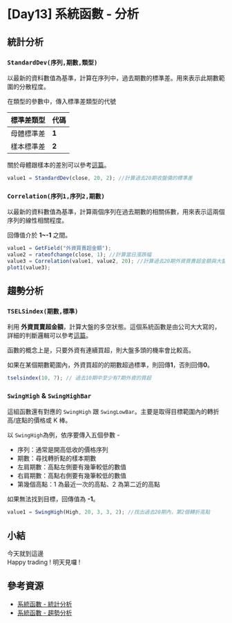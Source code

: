 # [Day13] 系統函數 - 分析

## 統計分析

### `StandardDev(序列,期數,類型)`

以最新的資料數值為基準，計算在序列中，過去期數的標準差。用來表示此期數範圍的分散程度。

在類型的參數中，傳入標準差類型的代號

| 標準差類型 | 代碼  |
| ---------- | ----- |
| 母體標準差 | **1** |
| 樣本標準差 | **2** |

關於母體跟樣本的差別可以參考[這篇](https://www.researchmfg.com/2016/07/sigma-n-1/)。

```javascript
value1 = StandardDev(close, 20, 2); //計算過去20期收盤價的標準差
```

### `Correlation(序列1,序列2,期數)`

以最新的資料數值為基準，計算兩個序列在過去期數的相關係數，用來表示這兩個序列的線性相關程度。

回傳值介於 **1~-1** 之間。

```javascript
value1 = GetField("外資買賣超金額");
value2 = rateofchange(close, 1); //計算當日漲跌幅
value3 = Correlation(value1, value2, 20); //計算過去20期外資買賣超金額與大盤漲跌幅的相關係數
plot1(value3);
```

## 趨勢分析

### `TSELSindex(期數,標準)`

利用 **外資買賣超金額**，計算大盤的多空狀態。這個系統函數是由公司大大寫的，詳細的判斷邏輯可以參考[這篇](https://xstrader.net/%E6%89%93%E9%80%A0%E8%87%AA%E5%B7%B1%E7%9A%84%E5%A4%A7%E7%9B%A4%E5%A4%9A%E7%A9%BA%E5%87%BD%E6%95%B8/)。

函數的概念上是，只要外資有連續買超，則大盤多頭的機率會比較高。

如果在某個期數範圍內，外資買超的的期數超過標準，則回傳**1**，否則回傳**0**。

```javascript
tselsindex(10, 7); // 過去10期中至少有7期外資的買超
```

### `SwingHigh` & `SwingHighBar`

這組函數還有對應的 `SwingHigh` 跟 `SwingLowBar`。主要是取得目標範圍內的轉折高/底點的價格或 K 棒。

以 `SwingHigh`為例，依序要傳入五個參數 -

- 序列：通常是開高低收的價格序列
- 期數：尋找轉折點的樣本期數
- 左肩期數：高點左側要有幾筆較低的數值
- 右肩期數：高點右側要有幾筆較低的數值
- 第幾個高點：1 為最近一次的高點、2 為第二近的高點

如果無法找到目標，回傳值為 **-1**。

```javascript
value1 = SwingHigh(High, 20, 3, 3, 2); //找出過去20期內，第2個轉折高點
```

## 小結

今天就到這邊  
Happy trading ! 明天見囉 !

## 參考資源

- [系統函數 - 統計分析](https://xshelp.xq.com.tw/XSHelp/lists?a=STATSFUNC)
- [系統函數 - 趨勢分析](https://xshelp.xq.com.tw/XSHelp/lists?a=TRENDFUNC)
